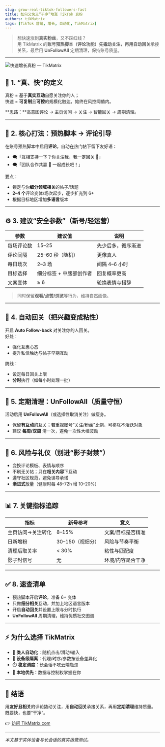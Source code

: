 ```yaml
---
slug: grow-real-tiktok-followers-fast
title: 如何又快又“干净”地涨 TikTok 真粉
authors: tikMatrix
tags: [TikTok 营销, 增长, 自动化, TikMatrix]
---
```


> 想快速涨到**真实粉丝**，又不踩红线？  
> 用 TikMatrix 的**账号预热脚本（评论功能）**先撬动关注，再用**自动回关**承接关系，最后用 **UnFollowAll** 定期清理，保持账号质量。

<!-- truncate -->
---
![快速增长真粉 — TikMatrix](/img/blog/tiktok-grow-followers.webp)

## 🧠 1. “真、快”的定义

真粉 = 基于**真实互动**自愿关注你的人；  
快速 = **可复制**且**可控**的规模化触达，始终在风控阈值内。

**思路：**高意图评论 → 主页访问 → 关注 → 智能回关 → 周期清理。

---

## 💬 2. 核心打法：预热脚本 → 评论引导

在账号预热脚本中启用**评论**，自动在热门帖下留下友好语：

- 🗨️「互相支持一下？你关注我，我一定回关 🙏」  
- 🗨️「团队合作共赢 💪 一起成长吧！」

要点：

- 锁定与你**细分领域相关**的帖子/话题  
- **2–4 个**评论变体/场次起步，逐步扩充到 6+  
- 根据目标地区增加**多语言**版本

---

## ⚙️ 3. 建议“安全参数”（新号/轻运营）

| 参数 | 建议值 | 说明 |
|---|---|---|
| 每场评论数 | 15–25 | 先少后多，循序渐进 |
| 评论间隔 | 25–60 秒（随机） | 更像真人 |
| 每日场次 | 2–3 场 | 间隔 4–6 小时 |
| 目标选择 | 细分标签 + 中腰部创作者 | 回复概率更高 |
| 文案变体 | ≥ 6 | 轮换表情与措辞 |

> 同时保留**观看/点赞/浏览**等行为，维持自然画像。

---

## 🔁 4. 自动回关（把兴趣变成粘性）

开启 **Auto Follow-back** 对关注你的人回关。  
好处：

- 强化互惠心态  
- 提升私信触达与帖子早期互动

防线：

- 设定每日回关上限  
- **分时**执行（如每小时处理一批）

---

## 🧹 5. 定期清理：UnFollowAll（质量守恒）

活动后用 **UnFollowAll**（或选择性取消关注）做瘦身。

- 保留**有互动**的互关；若重视账号“关注/粉丝”比例，可移除不活跃对象  
- 建议 **每周/双周** 清一次，避免一次性大幅波动

---

## 🧩 6. 风险与礼仪（别进“影子封禁”）

- 变换评论模板、表情与顺序  
- 不刷无关帖；只在**相关内容**下互动  
- 遵守社区规范，避免误导承诺  
- **渐进式**放量（健康时每 48–72h 增 10–20%）

---

## 📊 7. 关键指标追踪

| 指标 | 新号参考 | 意义 |
|---|---|---|
| 主页访问→关注转化 | 8–15% | 文案/目标是否精准 |
| 日新增粉 | 30–150（视细分） | 风险与节奏平衡 |
| 清理后取关率 | < 30% | 粘性与匹配度 |
| 影子封信号 | 无 | 环境/内容是否干净 |

---

## ✅ 8. 速查清单

- 预热脚本开启**评论**，准备 6+ 变体  
- 只做**细分相关**互动，并加上地区语言版本  
- 开启**自动回关**并设置上限与分时执行  
- **UnFollowAll** 周期清理，维持优质社交图谱

---

## ⚡ 为什么选择 TikMatrix

- 🤖 **类人自动化**：随机点击/滑动/输入  
- 🧩 **设备级隔离**：代理/时序/参数按设备差异化  
- ⏱️ **稳定调度**：长会话不吃云端瓶颈  
- 🔐 **本地优先**：数据与控制权掌握在你

---

## 🏁 结语

用**友好且相关**的评论撬动关注，用**自动回关**承接关系，再用**定期清理**维持质量。  
既要快，也要“干净”。

👉 [访问 TikMatrix.com](https://www.tikmatrix.com)

---

_本文基于实体设备与长会话的真实运营测试。_

